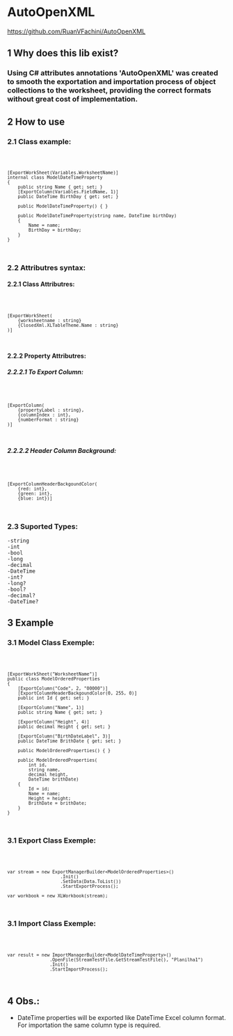 # AutoOpenXML 
https://github.com/RuanVFachini/AutoOpenXML

## 1 Why does this lib exist?

### Using C# attributes annotations 'AutoOpenXML' was created to smooth the exportation and importation process of object collections to the worksheet, providing the correct formats without great cost of implementation.

## 2 How to use 

### 2.1 Class example:

<code>

    [ExportWorkSheet(Variables.WorksheetName)]
    internal class ModelDateTimeProperty
    {
        public string Name { get; set; }
        [ExportColumn(Variables.FieldName, 1)]
        public DateTime BirthDay { get; set; }

        public ModelDateTimeProperty() { }

        public ModelDateTimeProperty(string name, DateTime birthDay)
        {
            Name = name;
            BirthDay = birthDay;
        }
    }
</code>

### 2.2 Attributres syntax:

#### 2.2.1 Class Attributres:

<code>

    [ExportWorkSheet(
        {worksheetname : string}
        {ClosedXml.XLTableTheme.Name : string}
    )]

</code>

#### 2.2.2 Property Attributres:

##### 2.2.2.1 To Export Column:

<code>

    [ExportColumn(
        {propertyLabel : string},
        {columnIndex : int},
        {numberFormat : string}
    )]
    
</code>

##### 2.2.2.2 Header Column Background:

<code>

    [ExportColumnHeaderBackgoundColor(
        {red: int},
        {green: int},
        {blue: int})]

</code>

### 2.3 Suported Types:

    -string
    -int
    -bool
    -long
    -decimal
    -DateTime
    -int?
    -long?
    -bool?
    -decimal?
    -DateTime?

## 3 Example

### 3.1 Model Class Exemple:

<code>


    [ExportWorkSheet("WorksheetName")]
    public class ModelOrderedProperties
    {
        [ExportColumn("Code", 2, "00000")]
        [ExportColumnHeaderBackgoundColor(0, 255, 0)]
        public int Id { get; set; }

        [ExportColumn("Name", 1)]
        public string Name { get; set; }

        [ExportColumn("Height", 4)]
        public decimal Height { get; set; }

        [ExportColumn("BirthDateLabel", 3)]
        public DateTime BrithDate { get; set; }

        public ModelOrderedProperties() { }

        public ModelOrderedProperties(
            int id,
            string name,
            decimal height,
            DateTime brithDate)
        {
            Id = id;
            Name = name;
            Height = height;
            BrithDate = brithDate;
        }
    }
</code>

### 3.1 Export Class Exemple:

<code>

    var stream = new ExportManagerBuilder<ModelOrderedProperties>()
                        .Init()
                        .SetData(Data.ToList())
                        .StartExportProcess();

    var workbook = new XLWorkbook(stream);

</code>

### 3.1 Import Class Exemple:

<code>

    var result = new ImportManagerBuilder<ModelDateTimeProperty>()
                    .OpenFile(StreamTestFile.GetStreamTestFile(), "Planilha1")
                    .Init()
                    .StartImportProcess();

</code>

## 4 Obs.:

* DateTime properties will be exported like DateTime Excel column format. For importation the same column type is required.
